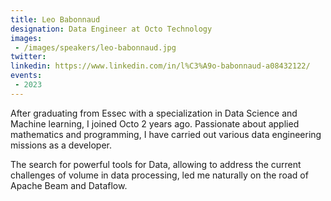 ```yaml
---
title: Leo Babonnaud
designation: Data Engineer at Octo Technology
images:
 - /images/speakers/leo-babonnaud.jpg
twitter: 
linkedin: https://www.linkedin.com/in/l%C3%A9o-babonnaud-a08432122/
events:
 - 2023
---
```


After graduating from Essec with a specialization in Data Science and Machine learning, I joined Octo 2 years ago.
Passionate about applied mathematics and programming, I have carried out various data engineering missions as a developer.

The search for powerful tools for Data, allowing to address the current challenges of volume in data processing, led me naturally on the road of Apache Beam and Dataflow.